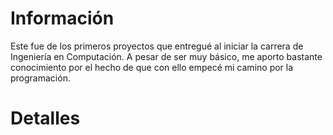 # Información

Este fue de los primeros proyectos que entregué al iniciar la carrera de Ingeniería en Computación. A pesar de ser muy básico, me aporto bastante conocimiento por el hecho de que con ello empecé mi camino por la programación. 

# Detalles